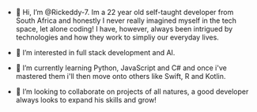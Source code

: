 - 👋 Hi, I’m @Rickeddy-7. Im a 22 year old self-taught developer from South Africa and honestly I never really imagined myself in the tech space, let alone coding! I have, however, always been intrigued by technologies and how they work to simpliy our everyday lives.

- 👀 I’m interested in full stack development and AI. 

- 🌱 I’m currently learning Python, JavaScript and C# and once i've mastered them i'll then move onto others like Swift, R and Kotlin.

- 💞️ I’m looking to collaborate on projects of all natures, a good developer always looks to expand his skills and grow!

